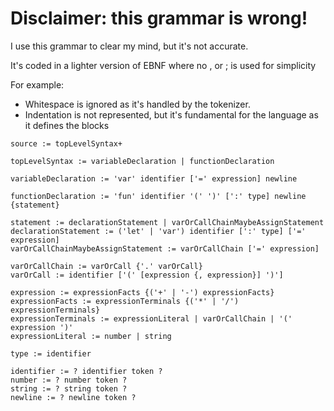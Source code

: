 # Disclaimer: this grammar is wrong!
I use this grammar to clear my mind, but it's not accurate.

It's coded in a lighter version of EBNF where no , or ; is used for simplicity

For example: 
* Whitespace is ignored as it's handled by the tokenizer.
* Indentation is not represented, but it's fundamental for the language as it defines the blocks
```
source := topLevelSyntax+

topLevelSyntax := variableDeclaration | functionDeclaration

variableDeclaration := 'var' identifier ['=' expression] newline

functionDeclaration := 'fun' identifier '(' ')' [':' type] newline {statement}

statement := declarationStatement | varOrCallChainMaybeAssignStatement
declarationStatement := ('let' | 'var') identifier [':' type] ['=' expression]
varOrCallChainMaybeAssignStatement := varOrCallChain ['=' expression]

varOrCallChain := varOrCall {'.' varOrCall}
varOrCall := identifier ['(' [expression {, expression}] ')']

expression := expressionFacts {('+' | '-') expressionFacts}
expressionFacts := expressionTerminals {('*' | '/') expressionTerminals}
expressionTerminals := expressionLiteral | varOrCallChain | '(' expression ')'
expressionLiteral := number | string

type := identifier

identifier := ? identifier token ?
number := ? number token ?
string := ? string token ?
newline := ? newline token ?
```
